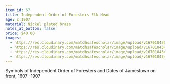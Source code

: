 ```yaml
---
item_id: 67
title: Independent Order of Foresters Elk Head
age: c.1907
material: Nickel plated brass
notes_at_bottom: false
price: $40.00
images:
  - https://res.cloudinary.com/matchsafescholar/image/upload/v1670104350/Foresters4.jpg
  - https://res.cloudinary.com/matchsafescholar/image/upload/v1670104349/Foresters1.jpg
  - https://res.cloudinary.com/matchsafescholar/image/upload/v1670104348/Foresters2.jpg
  - https://res.cloudinary.com/matchsafescholar/image/upload/v1670104347/Foresters3.jpg
---
```

Symbols of Independent Order of Foresters and Dates of Jamestown on front, 1607 -1907
